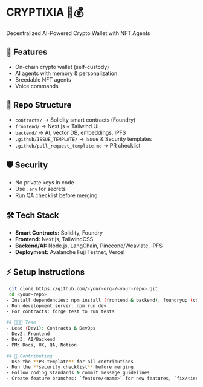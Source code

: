 # CRYPTIXIA 🧠💰
Decentralized AI-Powered Crypto Wallet with NFT Agents

## 🚀 Features
- On-chain crypto wallet (self-custody)
- AI agents with memory & personalization
- Breedable NFT agents
- Voice commands

## 📂 Repo Structure
- `contracts/` → Solidity smart contracts (Foundry)
- `frontend/` → Next.js + Tailwind UI
- `backend/` → AI, vector DB, embeddings, IPFS
- `.github/ISSUE_TEMPLATE/` → Issue & Security templates
- `.github/pull_request_template.md` → PR checklist

## 🛡 Security
- No private keys in code
- Use `.env` for secrets
- Run QA checklist before merging
  
## 🛠 Tech Stack
- **Smart Contracts:** Solidity, Foundry  
- **Frontend:** Next.js, TailwindCSS  
- **Backend/AI:** Node.js, LangChain, Pinecone/Weaviate, IPFS  
- **Deployment:** Avalanche Fuji Testnet, Vercel

## ⚡ Setup Instructions
```bash
 git clone https://github.com/<your-org>/<your-repo>.git
 cd <your-repo>
- Install dependencies: npm install (frontend & backend), foundryup (contracts)
- Run development server: npm run dev
- For contracts: forge test to run tests
  
## 🧑‍🤝‍🧑 Team
- Lead (Dev1): Contracts & DevOps
- Dev2: Frontend
- Dev3: AI/Backend
- PM: Docs, UX, QA, Notion

## 🤝 Contributing
- Use the **PR template** for all contributions  
- Run the **security checklist** before merging  
- Follow coding standards & commit message guidelines  
- Create feature branches: `feature/<name>` for new features, `fix/<issue>` for bug fixes  
